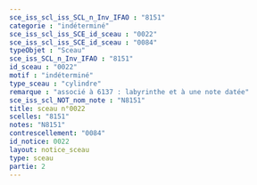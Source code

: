 ```yaml
---
sce_iss_scl_iss_SCL_n_Inv_IFAO : "8151"
categorie : "indéterminé"
sce_iss_scl_iss_SCE_id_sceau : "0022"
sce_iss_scl_iss_SCE_id_sceau : "0084"
typeObjet : "Sceau"
sce_iss_SCL_n_Inv_IFAO : "8151"
id_sceau : "0022"
motif : "indéterminé"
type_sceau : "cylindre"
remarque : "associé à 6137 : labyrinthe et à une note datée"
sce_iss_scl_NOT_nom_note : "N8151"
title: sceau n°0022
scelles: "8151"
notes: "N8151"
contrescellement: "0084"
id_notice: 0022
layout: notice_sceau
type: sceau
partie: 2
---
```

